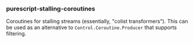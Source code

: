 ### purescript-stalling-coroutines

Coroutines for stalling streams (essentially, "colist transformers"). This can
be used as an alternative to `Control.Coroutine.Producer` that supports
filtering.
